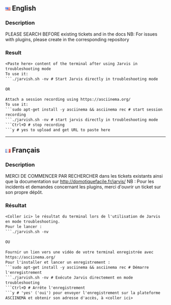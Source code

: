 ## ![English][English] English
>
### Description

PLEASE SEARCH BEFORE existing tickets and in the docs
NB: For issues with plugins, please create in the corresponding repository

### Result
```shell
<Paste here> content of the terminal after using Jarvis in troubleshooting mode
To use it:
```./jarvish.sh -nv # Start Jarvis directly in troubleshooting mode

OR

Attach a session recording using https://asciinema.org/
To use it:
```sudo apt-get install -y asciinema && asciinema rec # start session recording
```./jarvish.sh -nv # start jarvis directly in troubleshooting mode
```Ctrl+D # stop recording
```y # yes to upload and get URL to paste here
```

---

## ![French][French] Français
### Description

MERCI DE COMMENCER PAR RECHERCHER dans les tickets existants ainsi que la documentation sur http://domotiquefacile.fr/jarvis/
NB : Pour les incidents et demandes concernant les plugins, merci d'ouvrir un ticket sur son propre dépôt.

### Résultat
```shell
<Coller ici> le résultat du terminal lors de l'utilisation de Jarvis en mode troubleshooting.
Pour le lancer :
```./jarvish.sh -nv

OU

Fournir un lien vers une vidéo de votre terminal enregistrée avec https://asciinema.org/
Pour l'installer et lancer un enregistrement :
```sudo apt-get install -y asciinema && asciinema rec # Démarre l'enregistrement
```./jarvish.sh -nv # Exécute Jarvis directement en mode troubleshooting
```Ctrl+D # Arrête l'enregistrement
```y # 'yes' ('oui') pour envoyer l'enregistrement sur la plateforme ASCIINEMA et obtenir son adresse d'accès, à <coller ici>
```


[English]: /imgs/flags/us.png "English"
[French]: /imgs/flags/fr.png "French"
